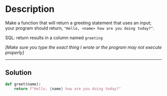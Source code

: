 # Description

Make a function that will return a greeting statement that uses an input; your program should return, `"Hello, <name> how are you doing today?"`.

SQL: return results in a column named `greeting`

_[Make sure you type the exact thing I wrote or the program may not execute properly]_

---

## Solution

```py
def greet(name):
    return f"Hello, {name} how are you doing today?"
```
